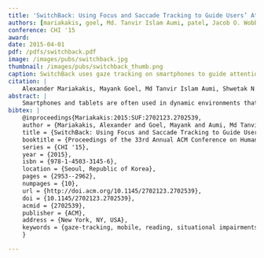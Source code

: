 ```yaml
---
title: 'SwitchBack: Using Focus and Saccade Tracking to Guide Users’ Attention for Mobile Task Resumption'
authors: [mariakakis, goel, Md. Tanvir Islam Aumi, patel, Jacob O. Wobbrock]
conference: CHI '15
award:
date: 2015-04-01
pdf: /pdfs/switchback.pdf
image: /images/pubs/switchback.jpg
thumbnail: /images/pubs/switchback_thumb.png
caption: SwitchBack uses gaze tracking on smartphones to guide attention for task resumption.
citation: |
    Alexander Mariakakis, Mayank Goel, Md Tanvir Islam Aumi, Shwetak N. Patel, and Jacob O. Wobbrock. 2015. SwitchBack: Using Focus and Saccade Tracking to Guide Users' Attention for Mobile Task Resumption. In Proceedings of the 33rd Annual ACM Conference on Human Factors in Computing Systems (CHI '15). ACM, New York, NY, USA, 2953-2962. DOI: http://dx.doi.org/10.1145/2702123.2702539
abstract: |
    Smartphones and tablets are often used in dynamic environments that force users to break focus and attend to their surroundings, creating a form of “situational impairment.” Current mobile devices have no ability to sense when users divert or restore their attention, let alone provide support for resuming tasks. We therefore introduce SwitchBack, a system that allows mobile device users to resume tasks more efficiently. SwitchBack is built upon Focus and Saccade Tracking (FAST), which uses the front-facing camera to determine when the user is looking and how their eyes are moving across the screen. In a controlled study, we found that FAST can identify how many lines the user has read in a body of text within a mean absolute percent error of just 3.9%. We then tested SwitchBack in a dual focus-of-attention task, finding that SwitchBack improved average reading speed by 7.7% in the presence of distractions.
bibtex: |
    @inproceedings{Mariakakis:2015:SUF:2702123.2702539,
    author = {Mariakakis, Alexander and Goel, Mayank and Aumi, Md Tanvir Islam and Patel, Shwetak N. and Wobbrock, Jacob O.},
    title = {SwitchBack: Using Focus and Saccade Tracking to Guide Users' Attention for Mobile Task Resumption},
    booktitle = {Proceedings of the 33rd Annual ACM Conference on Human Factors in Computing Systems},
    series = {CHI '15},
    year = {2015},
    isbn = {978-1-4503-3145-6},
    location = {Seoul, Republic of Korea},
    pages = {2953--2962},
    numpages = {10},
    url = {http://doi.acm.org/10.1145/2702123.2702539},
    doi = {10.1145/2702123.2702539},
    acmid = {2702539},
    publisher = {ACM},
    address = {New York, NY, USA},
    keywords = {gaze-tracking, mobile, reading, situational impairments},
    }

---
```

